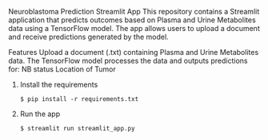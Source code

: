 Neuroblastoma Prediction Streamlit App
This repository contains a Streamlit application that predicts outcomes based on Plasma and Urine Metabolites data using a TensorFlow model. The app allows users to upload a document and receive predictions generated by the model.

Features
Upload a document (.txt) containing Plasma and Urine Metabolites data.
The TensorFlow model processes the data and outputs predictions for:
NB status
Location of Tumor

1. Install the requirements

   ```
   $ pip install -r requirements.txt
   ```

2. Run the app

   ```
   $ streamlit run streamlit_app.py
   ```
